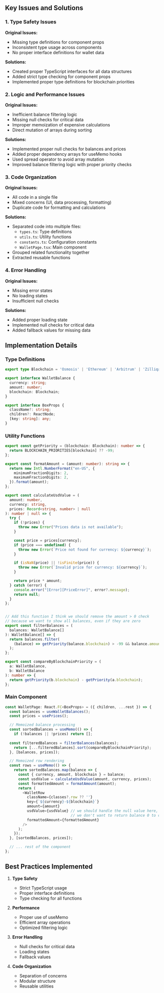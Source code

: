 ## Key Issues and Solutions

### 1. Type Safety Issues
**Original Issues:**
- Missing type definitions for component props
- Inconsistent type usage across components
- No proper interface definitions for wallet data

**Solutions:**
- Created proper TypeScript interfaces for all data structures
- Added strict type checking for component props
- Implemented proper type definitions for blockchain priorities

### 2. Logic and Performance Issues
**Original Issues:**
- Inefficient balance filtering logic
- Missing null checks for critical data
- Improper memoization of expensive calculations
- Direct mutation of arrays during sorting

**Solutions:**
- Implemented proper null checks for balances and prices
- Added proper dependency arrays for useMemo hooks
- Used spread operator to avoid array mutation
- Improved balance filtering logic with proper priority checks

### 3. Code Organization
**Original Issues:**
- All code in a single file
- Mixed concerns (UI, data processing, formatting)
- Duplicate code for formatting and calculations

**Solutions:**
- Separated code into multiple files:
  - `types.ts`: Type definitions
  - `utils.ts`: Utility functions
  - `constants.ts`: Configuration constants
  - `WalletPage.tsx`: Main component
- Grouped related functionality together
- Extracted reusable functions

### 4. Error Handling
**Original Issues:**
- Missing error states
- No loading states
- Insufficient null checks

**Solutions:**
- Added proper loading state
- Implemented null checks for critical data
- Added fallback values for missing data

## Implementation Details

### Type Definitions
```typescript
export type Blockchain = 'Osmosis' | 'Ethereum' | 'Arbitrum' | 'Zilliqa' | 'Neo';

export interface WalletBalance {
  currency: string;
  amount: number;
  blockchain: Blockchain;
}

export interface BoxProps {
  className?: string;
  children?: ReactNode;
  [key: string]: any;
}
```

### Utility Functions
```typescript
export const getPriority = (blockchain: Blockchain): number => {
  return BLOCKCHAIN_PRIORITIES[blockchain] ?? -99;
};

export const formatAmount = (amount: number): string => {
  return new Intl.NumberFormat("en-US", {
    minimumFractionDigits: 2,
    maximumFractionDigits: 2,
  }).format(amount);
};

export const calculateUsdValue = (
  amount: number,
  currency: string,
  prices: Record<string, number> | null
): number | null => {
  try {
    if (!prices) {
      throw new Error("Prices data is not available");
    }

    const price = prices[currency];
    if (price === undefined) {
      throw new Error(`Price not found for currency: ${currency}`);
    }

    if (isNaN(price) || !isFinite(price)) {
      throw new Error(`Invalid price for currency: ${currency}`);
    }

    return price * amount;
  } catch (error) {
    console.error("[Error][PriceError]", error?.message);
    return null;
  }
};


// Add this function I think we should remove the amount > 0 check
// because we want to show all balances, even if they are zero
export const filterBalances = (
  balances: WalletBalance[]
): WalletBalance[] => {
  return balances.filter(
    (balance) => getPriority(balance.blockchain) > -99 && balance.amount > 0
  );
};

export const compareByBlockchainPriority = (
  a: WalletBalance,
  b: WalletBalance
): number => {
  return getPriority(b.blockchain) - getPriority(a.blockchain);
};

```

### Main Component
```typescript
const WalletPage: React.FC<BoxProps> = ({ children, ...rest }) => {
  const balances = useWalletBalances();
  const prices = usePrices();

  // Memoized balance processing
  const sortedBalances = useMemo(() => {
    if (!balances || !prices) return [];
    
  const filteredBalances = filterBalances(balances);
    return [...filteredBalances].sort(compareByBlockchainPriority);
  }, [balances, prices]);

  // Memoized row rendering
  const rows = useMemo(() => {
    return sortedBalances.map(balance => {
      const { currency, amount, blockchain } = balance;
      const usdValue = calculateUsdValue(amount, currency, prices);
      const formattedAmount = formatAmount(amount);
      return (
        <WalletRow
          className={classes?.row ?? ''}
          key={`${currency}-${blockchain}`}
          amount={amount}
          usdValue={usdValue} // we should handle the null value here, 
                              // we don't want to return balance 0 to customer while issue occur
          formattedAmount={formattedAmount}
        />
      );
    });
  }, [sortedBalances, prices]);

  // ... rest of the component
};
```

## Best Practices Implemented

1. **Type Safety**
   - Strict TypeScript usage
   - Proper interface definitions
   - Type checking for all functions

2. **Performance**
   - Proper use of useMemo
   - Efficient array operations
   - Optimized filtering logic

3. **Error Handling**
   - Null checks for critical data
   - Loading states
   - Fallback values

4. **Code Organization**
   - Separation of concerns
   - Modular structure
   - Reusable utilities
